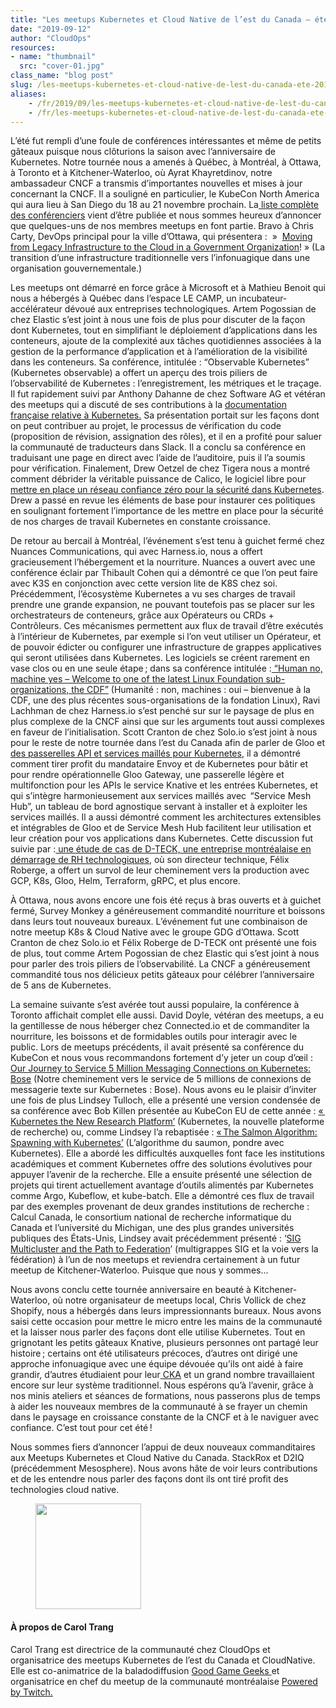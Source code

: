 ```yaml
---
title: "Les meetups Kubernetes et Cloud Native de l’est du Canada – été 2019"
date: "2019-09-12"
author: "CloudOps"
resources:
- name: "thumbnail"
  src: "cover-01.jpg"
class_name: "blog post"
slug: /les-meetups-kubernetes-et-cloud-native-de-lest-du-canada-ete-2019
aliases:
    - /fr/2019/09/les-meetups-kubernetes-et-cloud-native-de-lest-du-canada-ete-2019/
    - /fr/les-meetups-kubernetes-et-cloud-native-de-lest-du-canada-ete-2019
---
```


<div class="post-content"><p>L’été fut rempli d’une foule de conférences intéressantes et même de petits gâteaux puisque nous clôturions la saison avec l’anniversaire de Kubernetes. Notre tournée nous a amenés à Québec, à Montréal, à Ottawa, à Toronto et à Kitchener-Waterloo, où Ayrat Khayretdinov, notre ambassadeur CNCF a transmis d’importantes nouvelles et mises à jour concernant la CNCF. Il a souligné en particulier, le KubeCon North America qui aura lieu à San Diego du 18 au 21&nbsp;novembre prochain. La<a href="https://events.linuxfoundation.org/events/kubecon-cloudnativecon-north-america-2019/schedule/"> liste complète des conférenciers</a> vient d’être publiée et nous sommes heureux d’annoncer que quelques-uns de nos membres meetups en font partie. Bravo à Chris Carty, DevOps principal pour la ville d’Ottawa, qui présentera&nbsp;: &nbsp;»&nbsp; <a href="https://sched.co/UabP">Moving from Legacy Infrastructure to the Cloud in a Government Organization</a>!&nbsp;» (La transition d’une infrastructure traditionnelle vers l’infonuagique dans une organisation gouvernementale.)</p><p>Les meetups ont démarré en force grâce à Microsoft et à Mathieu Benoit qui nous a hébergés à Québec dans l’espace LE CAMP, un incubateur-accélérateur dévoué aux entreprises technologiques. Artem Pogossian de chez Elastic s’est joint à nous une fois de plus pour discuter de la façon dont Kubernetes, tout en simplifiant le déploiement d’applications dans les conteneurs, ajoute de la complexité aux tâches quotidiennes associées à la gestion de la performance d’application et à l’amélioration de la visibilité dans les conteneurs. Sa conférence, intitulée&nbsp;: “Observable Kubernetes” (Kubernetes observable) a offert un aperçu des trois piliers de l’observabilité de Kubernetes&nbsp;: l’enregistrement, les métriques et le traçage. Il fut rapidement suivi par Anthony Dahanne de chez Software AG et vétéran des meetups qui a discuté de ses contributions à la <a href="https://www.slideshare.net/anthonydahanne/contribuer-la-traduction-franaise-de-kubernetes">documentation française relative à Kubernetes.</a> Sa présentation portait sur les façons dont on peut contribuer au projet, le processus de vérification du code (proposition de révision, assignation des rôles), et il en a profité pour saluer la communauté de traducteurs dans Slack. Il a conclu sa conférence en traduisant une page en direct avec l’aide de l’auditoire, puis il l’a soumis pour vérification. Finalement, Drew Oetzel de chez Tigera nous a montré comment débrider la véritable puissance de Calico, le logiciel libre pour <a href="https://github.com/drew-tigera/HerdingCats/blob/master/Herding%20Cats%20Updated%2021%20Aug%202019.pdf">mettre en place un réseau confiance zéro pour la sécurité dans Kubernetes</a>. Drew a passé en revue les éléments de base pour instaurer ces politiques en soulignant fortement l’importance de les mettre en place pour la sécurité de nos charges de travail Kubernetes en constante croissance.&nbsp;</p><p>De retour au bercail à Montréal, l’événement s’est tenu à guichet fermé chez Nuances Communications, qui avec Harness.io, nous a offert gracieusement l’hébergement et la nourriture. Nuances a ouvert avec une conférence éclair par Thibault Cohen qui a démontré ce que l’on peut faire avec K3S en conjonction avec cette version lite de K8S chez soi. Précédemment, l’écosystème Kubernetes a vu ses charges de travail prendre une grande expansion, ne pouvant toutefois pas se placer sur les orchestrateurs de conteneurs, grâce aux Opérateurs ou CRDs + Contrôleurs. Ces mécanismes permettent aux flux de travail d’être exécutés à l’intérieur de Kubernetes, par exemple si l’on veut utiliser un Opérateur, et de pouvoir édicter ou configurer une infrastructure de grappes applicatives qui seront utilisées dans Kubernetes. Les logiciels se créent rarement en vase clos ou en une seule étape ; dans sa conférence intitulée&nbsp;:<a href="https://www.slideshare.net/CloudOps2005/human-no-machine-yes-welcome-to-the-cdf-with-incremental-confidence"> “Human no, machine yes – Welcome to one of the latest Linux Foundation sub-organizations, the CDF”</a> (Humanité&nbsp;: non, machines&nbsp;: oui – bienvenue à la CDF, une des plus récentes sous-organisations de la fondation Linux), Ravi Lachhman de chez Harness.io s’est penché sur sur le paysage de plus en plus complexe de la CNCF ainsi que sur les arguments tout aussi complexes en faveur de l’initialisation. Scott Cranton de chez Solo.io s’est joint à nous pour le reste de notre tournée dans l’est du Canada afin de parler de Gloo et <a href="https://www.slideshare.net/Soloio_inc/aug-2018-gloo-api-gateway-for-kubernetes">des passerelles API et services maillés pour Kubernetes</a>, il a démontré comment tirer profit du mandataire Envoy et de Kubernetes pour bâtir et pour rendre opérationnelle Gloo Gateway, une passerelle légère et multifonction pour les APIs le service Knative et les entrées Kubernetes, et qui s’intègre harmonieusement aux services maillés avec &nbsp;“Service Mesh Hub”, un tableau de bord agnostique servant à installer et à exploiter les services maillés. Il a aussi démontré comment les architectures extensibles et intégrables de Gloo et de Service Mesh Hub facilitent leur utilisation et leur création pour vos applications dans Kubernetes. Cette discussion fut suivie par&nbsp;:<a href="https://www.slideshare.net/CloudOps2005/transforming-hr-with-solo-and-google-cloud-a-dteck-case-study"> une étude de cas de D-TECK, une entreprise montréalaise en démarrage de RH technologiques</a>, où son directeur technique, Félix Roberge, a offert un survol de leur cheminement vers la production avec GCP, K8s, Gloo, Helm, Terraform, gRPC, et plus encore.&nbsp;</p><p>À Ottawa, nous avons encore une fois été reçus à bras ouverts et à guichet fermé, Survey Monkey a généreusement commandité nourriture et boissons dans leurs tout nouveaux bureaux. L’événement fut une combinaison de notre meetup&nbsp;K8s &amp; Cloud Native avec le groupe GDG d’Ottawa. Scott Cranton de chez Solo.io et Félix Roberge de D-TECK ont présenté une fois de plus, tout comme Artem Pogossian de chez Elastic qui s’est joint à nous pour parler des trois piliers de l’observabilité. La CNCF a généreusement commandité tous nos délicieux petits gâteaux pour célébrer l’anniversaire de 5 ans de Kubernetes.</p><p>La semaine suivante s’est avérée tout aussi populaire, la conférence à Toronto affichait complet elle aussi. David Doyle, vétéran des meetups, a eu la gentillesse de nous héberger chez Connected.io et de commanditer la nourriture, les boissons et de formidables outils pour interagir avec le public. Lors de meetups précédents, il avait présenté sa conférence du KubeCon et nous vous recommandons fortement d’y jeter un coup d’œil&nbsp;:<a href="https://www.youtube.com/watch?v=gaq2Jmjrugg"> Our Journey to Service 5 Million Messaging Connections on Kubernetes: Bose</a> (Notre cheminement vers le service de 5 millions de connexions de messagerie texte sur Kubernetes&nbsp;: Bose). Nous avons eu le plaisir d’inviter une fois de plus Lindsey Tulloch, elle a présenté une version condensée de sa conférence avec Bob Killen présentée au KubeCon EU de cette année&nbsp;: <a href="https://www.youtube.com/watch?v=E09XTOWbBKw">« Kubernetes the New Research Platform’</a> (Kubernetes, la nouvelle plateforme de recherche) ou, comme Lindsey l’a rebaptisée&nbsp;: <a href="https://www.slideshare.net/CloudOps2005/the-salmon-algorithm-spawning-with-kubernetes">« The Salmon Algorithm: Spawning with Kubernetes’</a> (L’algorithme du saumon, pondre avec Kubernetes). Elle a abordé les difficultés auxquelles font face les institutions académiques et comment Kubernetes offre des solutions évolutives pour appuyer l’avenir de la recherche. Elle a ensuite présenté une sélection de projets qui tirent actuellement avantage d’outils alimentés par Kubernetes comme Argo, Kubeflow, et kube-batch. Elle a démontré ces flux de travail par des exemples provenant de deux grandes institutions de recherche&nbsp;: Calcul Canada, le consortium national de recherche informatique du Canada et l’université du Michigan, une des plus grandes universités publiques des États-Unis, Lindsey avait précédemment présenté&nbsp;: ‘<a href="https://www.slideshare.net/CloudOps2005/sig-multicluster-and-the-path-to-federation">SIG Multicluster and the Path to Federation</a>’ (multigrappes SIG et la voie vers la fédération) à l’un de nos meetups et reviendra certainement à un futur meetup de Kitchener-Waterloo. Puisque que nous y sommes…</p><p>Nous avons conclu cette tournée anniversaire en beauté à Kitchener-Waterloo, où notre organisateur de meetups local, Chris Vollick de chez Shopify, nous a hébergés dans leurs impressionnants bureaux. Nous avons saisi cette occasion pour mettre le micro entre les mains de la communauté et la laisser nous parler des façons dont elle utilise Kubernetes. Tout en grignotant les petits gâteaux Knative, plusieurs personnes ont partagé leur histoire ; certains ont été utilisateurs précoces, d’autres ont dirigé une approche infonuagique avec une équipe dévouée qu’ils ont aidé à faire grandir, d’autres étudiaient pour leur<a href="https://training.linuxfoundation.org/certification/certified-kubernetes-administrator-cka/"> CKA</a> et un grand nombre travaillaient encore sur leur système traditionnel. Nous espérons qu’à l’avenir, grâce à nos minis ateliers et séances de formations, nous passerons plus de temps à aider les nouveaux membres de la communauté à se frayer un chemin dans le paysage en croissance constante de la CNCF et à le naviguer avec confiance. C’est tout pour cet été !</p><p>Nous sommes fiers d’annoncer l’appui de deux nouveaux commanditaires aux Meetups Kubernetes et Cloud Native du Canada. StackRox et D2IQ (précédemment Mesosphere). Nous avons hâte de voir leurs contributions et de les entendre nous parler des façons dont ils ont tiré profit des technologies cloud native.&nbsp;</p><div class="wp-block-image"> <figure class="alignleft is-resized"><img src="/images/blog/post/40841362_10156601204613728_8051974506358505472_n.jpg" alt="" class="wp-image-8155" width="169" height="169"></figure></div><h4>À propos de Carol Trang</h4><p>Carol Trang est directrice de la communauté chez CloudOps et organisatrice des meetups Kubernetes de l’est du Canada et CloudNative. Elle est co-animatrice de la baladodiffusion&nbsp;<a href="http://goodgamegeeks.podbean.com/">Good Game Geeks&nbsp;</a>et organisatrice en chef du meetup de la communauté montréalaise&nbsp;<a href="https://meetups.twitch.tv/montreal/">Powered by Twitch.</a></p> </div>
